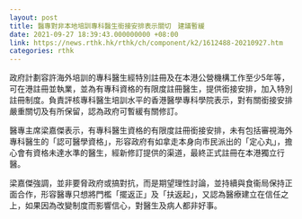 ```yaml
---
layout: post
title: 醫專對非本地培訓專科醫生銜接安排表示關切　建議暫緩
date: 2021-09-27 18:39:43.000000000 +08:00
link: https://news.rthk.hk/rthk/ch/component/k2/1612488-20210927.htm
categories: rthk
---
```


政府計劃容許海外培訓的專科醫生經特別註冊及在本港公營機構工作至少5年等，可在港註冊並執業，並為有專科資格的有限度註冊醫生，提供銜接安排，加入特別註冊制度。負責評核專科醫生培訓水平的香港醫學專科學院表示，對有關銜接安排嚴重關切及有所保留，認為政府可暫緩有關修訂。

醫專主席梁嘉傑表示，有專科醫生資格的有限度註冊銜接安排，未有包括審視海外專科醫生的「認可醫學資格」，形容政府有如拿走本身向市民派出的「定心丸」，擔心會有資格未達水準的醫生，經新修訂提供的渠道，最終正式註冊在本港獨立行醫。

梁嘉傑強調，並非要脅政府或搞對抗，而是期望理性討論，並持續與食衞局保持正面合作，形容醫專只想將門檻「擺返正」及「扶返起」，又認為醫療建立在信任之上，如果因為改變制度而影響信心，對醫生及病人都非好事。

